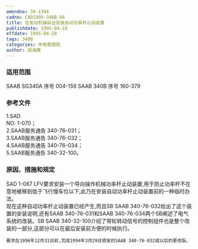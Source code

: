 ```yaml
---
amendno: 39-1394  
cadno: CAD1995-340B-04  
title: 在发动机操纵台安装自动功率杆止动装置  
publishdate: 1995-04-19  
effdate: 1995-04-20  
tags: 340B  
categories: 中南管理局  
author: 祝海鹰  
---
```

  
### 适用范围  
SAAB SG340A 序号 004-159
SAAB 340B 序号 160-379  
  
<!--more-->  
### 参考文件  
1.SAD  
NO: 1-070；  
    2.SAAB服务通告 340-76-031；  
    3.SAAB服务通告 340-76-032；  
    4.SAAB服务通告 340-76-034；  
    5.SAAB服务通告 340-32-100。  
  
### 原因、措施和规定  
SAD 1-067 LFV要求安装一个导向操作机械功率杆止动装置,用于防止功率杆不在意地被移到低于飞行慢车位以下,此乃在安装自动功率杆止动装置前的一种临时办法。  
    现在这种自动功率杆止动装置已经产生,而且SB SAAB 340-76-032给出了这个装置的安装说明,还有SAAB 340-76-031和SAAB 340-76-034两个SB阐述了电气系统的改装。SB SAAB 340-32-100介绍了带轮转动信号的控制组件也是整个改装的一部分,这部分可以在最后安装前方便的时候执行。  
  
    要求在1996年12月31日前,完成1994年3月29日颁发的SAAB 340-76-032或以后的更改版。  
